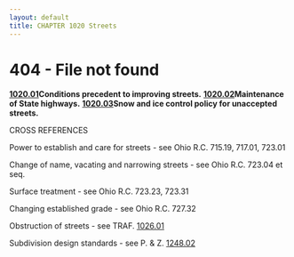 ```yaml
---
layout: default 
title: CHAPTER 1020 Streets 
---
```


<H1>404 - File not found</H1>

[**1020.01**](40b41ec8.html)**Conditions precedent to improving
streets.** [**1020.02**](40b776c6.html)**Maintenance of State
highways.** [**1020.03**](40bda8fd.html)**Snow and ice control policy
for unaccepted streets.**

CROSS REFERENCES

Power to establish and care for streets - see Ohio R.C. 715.19, 717.01,
723.01

Change of name, vacating and narrowing streets - see Ohio R.C. 723.04 et
seq.

Surface treatment - see Ohio R.C. 723.23, 723.31

Changing established grade - see Ohio R.C. 727.32

Obstruction of streets - see TRAF. [1026.01](1d57f813.html)

Subdivision design standards - see P. & Z. [1248.02](4b12004f.html)
